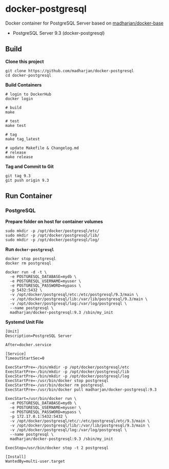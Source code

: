 # docker-postgresql
Docker container for PostgreSQL Server based on [madharjan/docker-base](https://github.com/madharjan/docker-base/)

* PostgreSQL Server 9.3 (docker-postgresql)

## Build

**Clone this project**
```
git clone https://github.com/madharjan/docker-postgresql
cd docker-postgresql
```

**Build Containers**
```
# login to DockerHub
docker login

# build
make

# test
make test

# tag
make tag_latest

# update Makefile & Changelog.md
# release
make release
```

**Tag and Commit to Git**
```
git tag 9.3
git push origin 9.3
```

## Run Container

### PostgreSQL

**Prepare folder on host for container volumes**
```
sudo mkdir -p /opt/docker/postgresql/etc/
sudo mkdir -p /opt/docker/postgresql/lib/
sudo mkdir -p /opt/docker/postgresql/log/
```

**Run `docker-postgresql`**
```
docker stop postgresql
docker rm postgresql

docker run -d -t \
  -e POSTGRESQL_DATABASE=mydb \
  -e POSTGRESQL_USERNAME=myuser \
  -e POSTGRESQL_PASSWORD=mypass \
  -p 5432:5432 \
  -v /opt/docker/postgresql/etc:/etc/postgresql/9.3/main \
  -v /opt/docker/postgresql/lib:/var/lib/postgresql/9.3/main \
  -v /opt/docker/postgresql/log:/var/log/postgresql \
  --name postgresql \
  madharjan/docker-postgresql:9.3 /sbin/my_init
```

**Systemd Unit File**
```
[Unit]
Description=PostgreSQL Server

After=docker.service

[Service]
TimeoutStartSec=0

ExecStartPre=-/bin/mkdir -p /opt/docker/postgresql/etc
ExecStartPre=-/bin/mkdir -p /opt/docker/postgresql/lib
ExecStartPre=-/bin/mkdir -p /opt/docker/postgresql/log
ExecStartPre=-/usr/bin/docker stop postgresql
ExecStartPre=-/usr/bin/docker rm postgresql
ExecStartPre=-/usr/bin/docker pull madharjan/docker-postgresql:9.3

ExecStart=/usr/bin/docker run \
  -e POSTGRESQL_DATABASE=mydb \
  -e POSTGRESQL_USERNAME=myuser \
  -e POSTGRESQL_PASSWORD=mypass \
  -p 172.17.0.1:5432:5432 \
  -v /opt/docker/postgresql/etc/:/etc/postgresql/etc/9.3/main \
  -v /opt/docker/postgresql/lib/:/var/lib/postgresql/9.3/main \
  -v /opt/docker/postgresql/log:/var/log/postgresql \
  --name postgresql \
  madharjan/docker-postgresql:9.3 /sbin/my_init

ExecStop=/usr/bin/docker stop -t 2 postgresql

[Install]
WantedBy=multi-user.target
```
